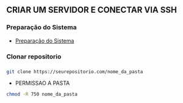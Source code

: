 ## CRIAR UM SERVIDOR E CONECTAR VIA SSH

### Preparação do Sistema 

- [Preparação do Sistema](config_sistema.md)

###
### Clonar repositorio 
###

```bash
git clone https://seurepositorio.com/nome_da_pasta
```
- PERMISSAO A PASTA 

```bash
chmod -R 750 nome_da_pasta
```
